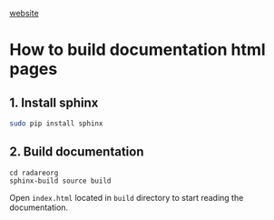 [website](http://radare2s-website.readthedocs.io)

# How to build documentation html pages

## 1. Install sphinx

```bash
sudo pip install sphinx
```

## 2. Build documentation

```
cd radareorg
sphinx-build source build
```

Open `index.html` located in `build` directory to start reading the documentation.
